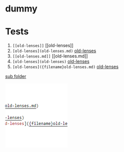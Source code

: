 # dummy

# Tests

1.  `[[old-lenses]]` [[old-lenses]]
2.  `[old-lenses](old-lenses.md)` [old-lenses](old-lenses.md)  
3.  `[[old-lenses.md]]` [[old-lenses.md]]
4.  `[old-lenses](old-lenses)` [old-lenses](old-lenses)
5.  `[old-lenses]({filename}old-lenses.md)` [old-lenses]({filename}old-lenses.md)

[sub folder](./sub1/test_link_11.md)


![image](https://github.com/elfnor/dummy/raw/master/images/Wed_Nov_30_2022_1669753899231.png)